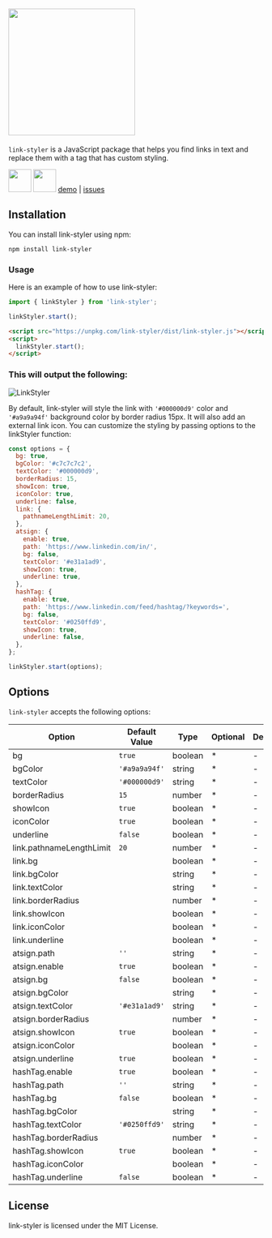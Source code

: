 # <img src="docs/Logo.png" width="250" />

`link-styler` is a JavaScript package that helps you find links in text and replace them with a tag that has custom styling.

<a href="https://www.npmjs.com/package/link-styler"><img src="https://user-images.githubusercontent.com/11958698/222946410-f8c933d9-fff7-4c0f-9ca7-d60bc02a5f6e.png"  width="45" ></a> <a href="https://github.com/sheikhoo/link-styler"><img src="https://user-images.githubusercontent.com/11958698/222958629-a9503238-bb8e-4a45-820c-e0e696c5b4de.png"  width="45" ></a> <a href="https://sheikhoo.github.io/link-styler/example">demo</a> | <a href="https://github.com/sheikhoo/link-styler/issues">issues</a>

## Installation

You can install link-styler using npm:

```
npm install link-styler
```

### Usage

Here is an example of how to use link-styler:

```js
import { linkStyler } from 'link-styler';

linkStyler.start();
```

```html
<script src="https://unpkg.com/link-styler/dist/link-styler.js"></script>
<script>
  linkStyler.start();
</script>
```

### This will output the following:

![LinkStyler](https://user-images.githubusercontent.com/11958698/224471155-ab8a9df3-5d4e-4557-ac12-a91f77b61242.png)

By default, link-styler will style the link with `'#000000d9'` color and `'#a9a9a94f'` background color by border radius 15px. It will also add an external link icon. You can customize the styling by passing options to the linkStyler function:

```js
const options = {
  bg: true,
  bgColor: '#c7c7c7c2',
  textColor: '#000000d9',
  borderRadius: 15,
  showIcon: true,
  iconColor: true,
  underline: false,
  link: {
    pathnameLengthLimit: 20,
  },
  atsign: {
    enable: true,
    path: 'https://www.linkedin.com/in/',
    bg: false,
    textColor: '#e31a1ad9',
    showIcon: true,
    underline: true,
  },
  hashTag: {
    enable: true,
    path: 'https://www.linkedin.com/feed/hashtag/?keywords=',
    bg: false,
    textColor: '#0250ffd9',
    showIcon: true,
    underline: false,
  },
};

linkStyler.start(options);
```

## Options

`link-styler` accepts the following options:

| Option                   | Default Value | Type    | Optional | Description |
| ------------------------ | ------------- | ------- | -------- | ----------- |
| bg                       | `true`        | boolean | \*       | -           |
| bgColor                  | `'#a9a9a94f'` | string  | \*       | -           |
| textColor                | `'#000000d9'` | string  | \*       | -           |
| borderRadius             | `15`          | number  | \*       | -           |
| showIcon                 | `true`        | boolean | \*       | -           |
| iconColor                | `true`        | boolean | \*       | -           |
| underline                | `false`       | boolean | \*       | -           |
| link.pathnameLengthLimit | `20`          | number  | \*       | -           |
| link.bg                  |               | boolean | \*       | -           |
| link.bgColor             |               | string  | \*       | -           |
| link.textColor           |               | string  | \*       | -           |
| link.borderRadius        |               | number  | \*       | -           |
| link.showIcon            |               | boolean | \*       | -           |
| link.iconColor           |               | boolean | \*       | -           |
| link.underline           |               | boolean | \*       | -           |
| atsign.path              | `''`          | string  | \*       | -           |
| atsign.enable            | `true`        | boolean | \*       | -           |
| atsign.bg                | `false`       | boolean | \*       | -           |
| atsign.bgColor           |               | string  | \*       | -           |
| atsign.textColor         | `'#e31a1ad9'` | string  | \*       | -           |
| atsign.borderRadius      |               | number  | \*       | -           |
| atsign.showIcon          | `true`        | boolean | \*       | -           |
| atsign.iconColor         |               | boolean | \*       | -           |
| atsign.underline         | `true`        | boolean | \*       | -           |
| hashTag.enable           | `true`        | boolean | \*       | -           |
| hashTag.path             | `''`          | string  | \*       | -           |
| hashTag.bg               | `false`       | boolean | \*       | -           |
| hashTag.bgColor          |               | string  | \*       | -           |
| hashTag.textColor        | `'#0250ffd9'` | string  | \*       | -           |
| hashTag.borderRadius     |               | number  | \*       | -           |
| hashTag.showIcon         | `true`        | boolean | \*       | -           |
| hashTag.iconColor        |               | boolean | \*       | -           |
| hashTag.underline        | `false`       | boolean | \*       | -           |

## License

link-styler is licensed under the MIT License.
